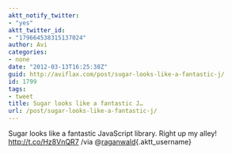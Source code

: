 ```yaml
---
aktt_notify_twitter:
- "yes"
aktt_twitter_id:
- "179664538315137024"
author: Avi
categories:
- none
date: "2012-03-13T16:25:38Z"
guid: http://aviflax.com/post/sugar-looks-like-a-fantastic-j/
id: 1799
tags:
- tweet
title: Sugar looks like a fantastic J…
url: /post/sugar-looks-like-a-fantastic-j/
---
```

Sugar looks like a fantastic JavaScript library. Right up my alley! <a href="http://t.co/Hz8VnQR7" rel="nofollow">http://t.co/Hz8VnQR7</a> /via @[raganwald](http://twitter.com/raganwald){.aktt_username}